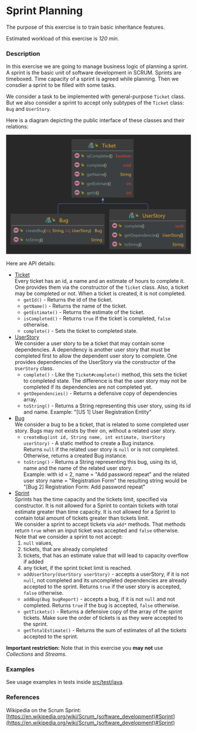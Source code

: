 # Sprint Planning

The purpose of this exercise is to train basic inheritance features.

Estimated workload of this exercise is _120 min_.

### Description

In this exercise we are going to manage business logic of planning a sprint.
A sprint is the basic unit of software development in SCRUM.
Sprints are timeboxed. Time capacity of a sprint is agreed while planning.
Then we consdier a sprint to be filled with some tasks.

We consider a task to be implemented with general-purpose `Ticket` class.
But we also consider a sprint to accept only subtypes of the `Ticket` class: `Bug` and `UserStory`.

Here is a diagram depicting the public interface of these classes and their relations:

![](uml.png)

Here are API details:
- [Ticket](src/main/java/com/epam/rd/autotasks/sprintplanning/tickets/Ticket.java)\
  Every ticket has an id, a name and an estimate of hours to complete it.
  One provides them via the constructor of the `Ticket` class.
  Also, a ticket may be completed or not. When a ticket is created, it is not completed.
  - `getId()` - Returns the id of the ticket.
  - `getName()`  - Returns the name of the ticket.
  - `getEstimate()` - Returns the estimate of the ticket.
  - `isCompleted()` - Returns `true` if the ticket is completed, `false` otherwise.
  - `complete()` - Sets the ticket to completed state. 
- [UserStory](src/main/java/com/epam/rd/autotasks/sprintplanning/tickets/UserStory.java)\
  We consider a user story to be a ticket that may contain some dependencies.
  A dependency is another user story that must be completed first to allow the dependent user story to complete.
  One provides dependencies of the UserStory via the constructor of the `UserStory` class.
  - `complete()` - Like the `Ticket#complete()` method, this sets the ticket to completed state.
  The difference is that the user story may not be completed if its dependencies are not completed yet.  
  - `getDependencies()` - Returns a defensive copy of dependencies array.
  - `toString()` - Returns a String representing this user story, using its id and name. 
  Example: "\[US 1\] User Registration Entity"
- [Bug](src/main/java/com/epam/rd/autotasks/sprintplanning/tickets/Bug.java)\
  We consider a bug to be a ticket, that is related to some completed user story.
  Bugs may not exists by their on, without a related user story.
  - `createBug(int id, String name, int estimate, UserStory userStory)` - A static method to create a Bug instance.\
  Returns `null` if the related user story is `null` or is not completed. Otherwise, returns a created Bug instance.
  - `toString()` - Returns a String representing this bug, using its id, name and the name of the related user story.\
  Example: with id = 2, name = "Add password repeat" and the related user story name = "Registration Form" 
  the resulting string would be "\[Bug 2\] Registration Form: Add password repeat"
- [Sprint](src/main/java/com/epam/rd/autotasks/sprintplanning/Sprint.java)\
  Sprints has the time capacity and the tickets limit, specified via constructor.
  It is not allowed for a Sprint to contain tickets with total estimate greater than time capacity.
  It is not allowed for a Sprint to contain total amount of tickets greater than tickets limit.\
  We consider a sprint to accept tickets via `add*` methods.
  That methods return `true` when an input ticket was accepted and `false` otherwise.
  Note that we consider a sprint to not accept:
  1. `null` values,
  2. tickets, that are already completed
  3. tickets, that has an estimate value that will lead to capacity overflow if added
  4. any ticket, if the sprint ticket limit is reached.
  - `addUserStory(UserStory userStory)` - accepts a userStory, if it is not `null`, not completed
  and its uncompleted dependencies are already accepted to the sprint.
  Returns `true` if the user story is accepted, `false` otherwise.
  - `addBug(Bug bugReport)` - accepts a bug, if it is not `null` and not completed.
  Returns `true` if the bug is accepted, `false` otherwise.
  - `getTickets()` - Returns a defensive copy of the array of the sprint tickets.
  Make sure the order of tickets is as they were accepted to the sprint.
  - `getTotalEstimate()` - Returns the sum of estimates of all the tickets accepted to the sprint.
    

**Important restriction:** Note that in this exercise you **may not** use *Collections* and *Streams*.

### Examples

See usage examples in tests inside [src/test/java](src/test/java).

### References
Wikipedia on the Scrum Sprint: [https://en.wikipedia.org/wiki/Scrum_(software_development)#Sprint](https://en.wikipedia.org/wiki/Scrum_(software_development)#Sprint)
